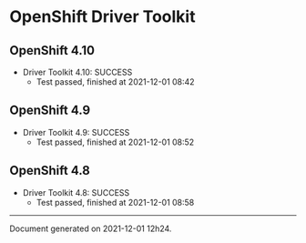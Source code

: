 
OpenShift Driver Toolkit
========================

OpenShift 4.10
--------------



* Driver Toolkit 4.10: SUCCESS
  - Test passed, finished at 2021-12-01 08:42

OpenShift 4.9
-------------



* Driver Toolkit 4.9: SUCCESS
  - Test passed, finished at 2021-12-01 08:52

OpenShift 4.8
-------------



* Driver Toolkit 4.8: SUCCESS
  - Test passed, finished at 2021-12-01 08:58

---
Document generated on 2021-12-01 12h24.
